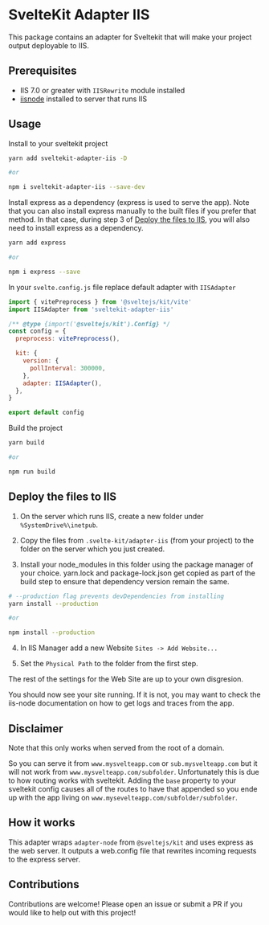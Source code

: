 # SvelteKit Adapter IIS

This package contains an adapter for Sveltekit that will make your project output deployable to IIS.

## Prerequisites

- IIS 7.0 or greater with `IISRewrite` module installed
- [iisnode]("https://github.com/Azure/iisnode") installed to server that runs IIS

## Usage

Install to your sveltekit project

```bash
yarn add sveltekit-adapter-iis -D

#or

npm i sveltekit-adapter-iis --save-dev
```

Install express as a dependency (express is used to serve the app).
Note that you can also install express manually to the built files if you prefer that method. In that case, during step 3 of [Deploy the files to IIS](#deploy-the-files-to-iis), you will also need to install express as a dependency.

```bash
yarn add express

#or

npm i express --save
```

In your `svelte.config.js` file replace default adapter with `IISAdapter`

```js
import { vitePreprocess } from '@sveltejs/kit/vite'
import IISAdapter from 'sveltekit-adapter-iis'

/** @type {import('@sveltejs/kit').Config} */
const config = {
  preprocess: vitePreprocess(),

  kit: {
    version: {
      pollInterval: 300000,
    },
    adapter: IISAdapter(),
  },
}

export default config
```

Build the project

```sh
yarn build

#or

npm run build
```

## Deploy the files to IIS

1. On the server which runs IIS, create a new folder under `%SystemDrive%\inetpub`.

2. Copy the files from `.svelte-kit/adapter-iis` (from your project) to the folder on the server which you just created.

3. Install your node_modules in this folder using the package manager of your choice. yarn.lock and package-lock.json get copied as part of the build step to ensure that dependency version remain the same.

```bash
# --production flag prevents devDependencies from installing
yarn install --production

#or

npm install --production
```

4. In IIS Manager add a new Website
   `Sites -> Add Website...`

5. Set the `Physical Path` to the folder from the first step.

The rest of the settings for the Web Site are up to your own disgresion.

You should now see your site running. If it is not, you may want to check the iis-node documentation on how to get logs and traces from the app.

## Disclaimer

Note that this only works when served from the root of a domain.

So you can serve it from `www.mysvelteapp.com` or `sub.mysvelteapp.com` but it will not work from `www.mysvelteapp.com/subfolder`. Unfortunately this is due to how routing works with sveltekit. Adding the `base` property to your sveltekit config causes all of the routes to have that appended so you ende up with the app living on `www.mysevelteapp.com/subfolder/subfolder`.

## How it works

This adapter wraps `adapter-node` from `@sveltejs/kit` and uses express as the web server. It outputs a web.config file that rewrites incoming requests to the express server.

## Contributions

Contributions are welcome! Please open an issue or submit a PR if you would like to help out with this project!

<!-- ## How it works

This adapter simply creates a `web.config` file in the build output folder and then creates a `server.cjs` inside the server folder of your build output. The `web.config` rewrites incoming traffic to the `server.cjs` which is handled by iisnode. -->
